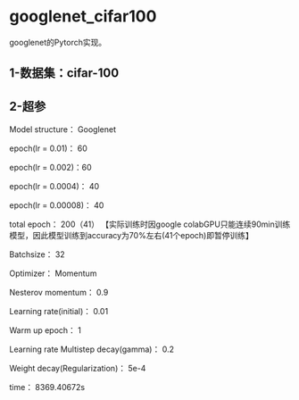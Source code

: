 # googlenet_cifar100

googlenet的Pytorch实现。

## 1-数据集：cifar-100

## 2-超参


Model structure：	Googlenet

epoch(lr = 0.01)：	60

epoch(lr = 0.002)：60

epoch(lr = 0.0004)：	40

epoch(lr = 0.00008)：	40

total epoch：	200（41） 【实际训练时因google colabGPU只能连续90min训练模型，因此模型训练到accuracy为70%左右(41个epoch)即暂停训练】

Batchsize：	32

Optimizer：	Momentum

Nesterov momentum： 	0.9

Learning rate(initial)：	0.01

Warm up epoch：	1

Learning rate Multistep decay(gamma)：	0.2

Weight decay(Regularization)：	5e-4

time：	8369.40672s
